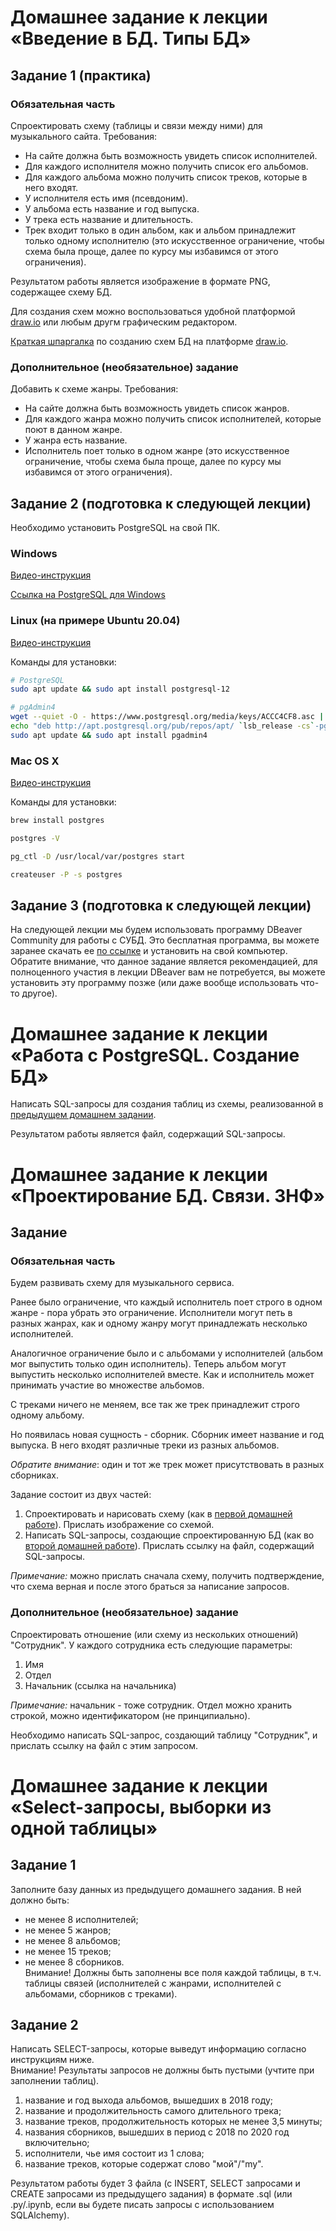 # Домашнее задание к лекции «Введение в БД. Типы БД»

## Задание 1 (практика)

### Обязательная часть

Спроектировать схему (таблицы и связи между ними) для музыкального сайта. Требования:

- На сайте должна быть возможность увидеть список исполнителей.
- Для каждого исполнителя можно получить список его альбомов.
- Для каждого альбома можно получить список треков, которые в него входят.
- У исполнителя есть имя (псевдоним).
- У альбома есть название и год выпуска.
- У трека есть название и длительность.
- Трек входит только в один альбом, как и альбом принадлежит только одному исполнителю (это искусственное ограничение, чтобы схема была проще, далее по курсу мы избавимся от этого ограничения).

Результатом работы является изображение в формате PNG, содержащее схему БД.

Для создания схем можно воспользоваться удобной платформой [draw.io](https://draw.io) или любым другм графическим редактором.

[Краткая шпаргалка](https://docs.google.com/document/d/1KUagjHQQHIQYS2-qI0lgiV2wNxKdi00Q_Xw0nK7t3PA/edit?usp=sharing) по созданию схем БД на платформе [draw.io](https://draw.io).

### Дополнительное (необязательное) задание 

Добавить к схеме жанры. Требования:

- На сайте должна быть возможность увидеть список жанров.
- Для каждого жанра можно получить список исполнителей, которые поют в данном жанре.
- У жанра есть название.
- Исполнитель поет только в одном жанре (это искусственное ограничение, чтобы схема была проще, далее по курсу мы избавимся от этого ограничения).

## Задание 2 (подготовка к следующей лекции)

Необходимо установить PostgreSQL на свой ПК.

### Windows

[Видео-инструкция](https://embed.new.video/uyjUq9B3qYo6BbbkzG71Ny)

[Ссылка на PostgreSQL для Windows](https://www.enterprisedb.com/downloads/postgres-postgresql-downloads)

### Linux (на примере Ubuntu 20.04)

[Видео-инструкция](https://embed.new.video/cRQW4Z2YnxZUxzKRLWwnPF)

Команды для установки:

```bash
# PostgreSQL
sudo apt update && sudo apt install postgresql-12

# pgAdmin4
wget --quiet -O - https://www.postgresql.org/media/keys/ACCC4CF8.asc | sudo apt-key add -
echo "deb http://apt.postgresql.org/pub/repos/apt/ `lsb_release -cs`-pgdg main" |sudo tee  /etc/apt/sources.list.d/pgdg.list
sudo apt update && sudo apt install pgadmin4
```

### Mac OS X

[Видео-инструкция](https://videos-bb5ddb7a.cdn.integros.com/videos/5x1n2qgzvEhGTeG71vhmBE/mp4/1080.mp4)

Команды для установки:

```bash
brew install postgres

postgres -V

pg_ctl -D /usr/local/var/postgres start

createuser -P -s postgres
```

## Задание 3 (подготовка к следующей лекции) 

На следующей лекции мы будем использовать программу DBeaver Community для работы с СУБД. Это бесплатная программа, вы можете заранее скачать ее [по ссылке](https://dbeaver.io/download/) и установить на свой компьютер.  
Обратите внимание, что данное задание является рекомендацией, для полноценного участия в лекции DBeaver вам не потребуется, вы можете установить эту программу позже (или даже вообще использовать что-то другое).


# Домашнее задание к лекции «Работа с PostgreSQL. Создание БД»

Написать SQL-запросы для создания таблиц из схемы, реализованной в [предыдущем домашнем задании](../introduction).

Результатом работы является файл, содержащий SQL-запросы.


# Домашнее задание к лекции «Проектирование БД. Связи. 3НФ»

## Задание 

### Обязательная часть

Будем развивать схему для музыкального сервиса.

Ранее было ограничение, что каждый исполнитель поет строго в одном жанре - пора убрать это ограничение. Исполнители могут петь в разных жанрах, как и одному жанру могут принадлежать несколько исполнителей.

Аналогичное ограничение было и с альбомами у исполнителей (альбом мог выпустить только один исполнитель). Теперь альбом могут выпустить несколько исполнителей вместе. Как и исполнитель может принимать участие во множестве альбомов.

С треками ничего не меняем, все так же трек принадлежит строго одному альбому.

Но появилась новая сущность - сборник. Сборник имеет название и год выпуска. В него входят различные треки из разных альбомов.

_Обратите внимание_: один и тот же трек может присутствовать в разных сборниках.

Задание состоит из двух частей:

1. Спроектировать и нарисовать схему (как в [первой домашней работе](../introduction)). Прислать изображение со схемой.
2. Написать SQL-запросы, создающие спроектированную БД (как во [второй домашней работе](../creation)). Прислать ссылку на файл, содержащий SQL-запросы.

_Примечание:_ можно прислать сначала схему, получить подтверждение, что схема верная и после этого браться за написание запросов.

### Дополнительное (необязательное) задание

Спроектировать отношение (или схему из нескольких отношений) "Сотрудник". У каждого сотрудника есть следующие параметры:

1. Имя
2. Отдел
3. Начальник (ссылка на начальника)

_Примечание:_ начальник - тоже сотрудник. Отдел можно хранить строкой, можно идентификатором (не принципиально).

Необходимо написать SQL-запрос, создающий таблицу "Сотрудник", и прислать ссылку на файл с этим запросом.


# Домашнее задание к лекции «Select-запросы, выборки из одной таблицы»

## Задание 1

Заполните базу данных из предыдущего домашнего задания. В ней должно быть:

* не менее 8 исполнителей;
* не менее 5 жанров;
* не менее 8 альбомов;
* не менее 15 треков;
* не менее 8 сборников.  
Внимание! Должны быть заполнены все поля каждой таблицы, в т.ч. таблицы связей (исполнителей с жанрами, исполнителей с альбомами, сборников с треками).

## Задание 2

Написать SELECT-запросы, которые выведут информацию согласно инструкциям ниже.  
Внимание! Результаты запросов не должны быть пустыми (учтите при заполнении таблиц).

1. название и год выхода альбомов, вышедших в 2018 году;
2. название и продолжительность самого длительного трека;
3. название треков, продолжительность которых не менее 3,5 минуты;
4. названия сборников, вышедших в период с 2018 по 2020 год включительно;
5. исполнители, чье имя состоит из 1 слова;
6. название треков, которые содержат слово "мой"/"my". 

Результатом работы будет 3 файла (с INSERT, SELECT запросами и CREATE запросами из предыдущего задания) в формате .sql (или .py/.ipynb, если вы будете писать запросы с использованием SQLAlchemy).
